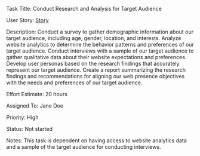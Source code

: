 Task Title: Conduct Research and Analysis for Target Audience

User Story: [Story](https://github.com/steveechan/mywebclass-agile-docs/blob/main/documentation/templates/theme/initiatives/epics/stories/story_template.md)

Description: Conduct a survey to gather demographic information about our target audience, including age, gender, location, and interests. Analyze website analytics to determine the behavior patterns and preferences of our target audience. Conduct interviews with a sample of our target audience to gather qualitative data about their website expectations and preferences. Develop user personas based on the research findings that accurately represent our target audience. Create a report summarizing the research findings and recommendations for aligning our web presence objectives with the needs and preferences of our target audience.

Effort Estimate: 20 hours

Assigned To: Jane Doe

Priority: High

Status: Not started

Notes: This task is dependent on having access to website analytics data and a sample of the target audience for conducting interviews.
